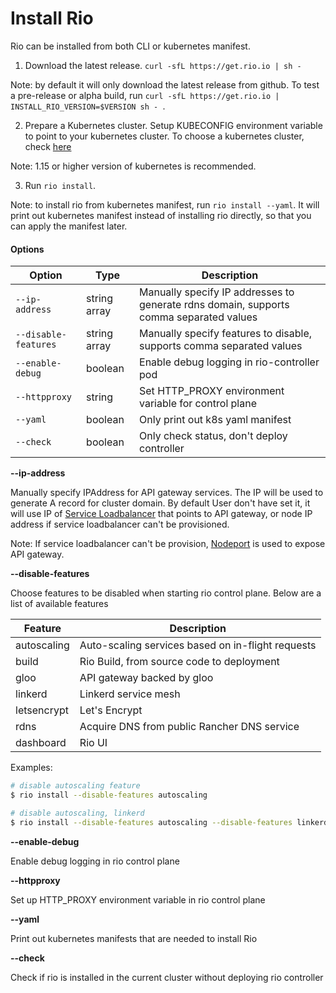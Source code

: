 # Install Rio

Rio can be installed from both CLI or kubernetes manifest.

1. Download the latest release. `curl -sfL https://get.rio.io | sh - `

Note: by default it will only download the latest release from github. To test a pre-release or alpha build, run `curl -sfL https://get.rio.io | INSTALL_RIO_VERSION=$VERSION sh - `.

2. Prepare a Kubernetes cluster. Setup KUBECONFIG environment variable to point to your kubernetes cluster. To choose a kubernetes cluster, check [here](https://kubernetes.io/docs/setup/) 

Note: 1.15 or higher version of kubernetes is recommended.

3.  Run `rio install`.

Note: to install rio from kubernetes manifest, run `rio install --yaml`. It will print out kubernetes manifest instead of 
installing rio directly, so that you can apply the manifest later.

#### Options

| Option | Type | Description |
|------|----| -------------|
| `--ip-address` | string array | Manually specify IP addresses to generate rdns domain, supports comma separated values | 
| `--disable-features` | string array | Manually specify features to disable, supports comma separated values |
| `--enable-debug` | boolean | Enable debug logging in rio-controller pod |
| `--httpproxy` | string | Set HTTP_PROXY environment variable for control plane |
| `--yaml` | boolean | Only print out k8s yaml manifest |
| `--check` | boolean | Only check status, don't deploy controller |

**--ip-address**

Manually specify IPAddress for API gateway services. The IP will be used to generate A record for cluster domain. By default User don't
have set it, it will use IP of [Service Loadbalancer](https://kubernetes.io/docs/tasks/access-application-cluster/create-external-load-balancer/) that points to API gateway, or node IP address if service loadbalancer can't be provisioned. 

Note: If service loadbalancer can't be provision, [Nodeport](https://kubernetes.io/docs/concepts/services-networking/service/#nodeport) is used to expose API gateway.

**--disable-features**

Choose features to be disabled when starting rio control plane. Below are a list of available features

| Feature | Description |
|----------|----------------|
| autoscaling | Auto-scaling services based on in-flight requests
| build | Rio Build, from source code to deployment
| gloo | API gateway backed by gloo
| linkerd | Linkerd service mesh
| letsencrypt | Let's Encrypt
| rdns | Acquire DNS from public Rancher DNS service
| dashboard | Rio UI

Examples:

```bash
# disable autoscaling feature
$ rio install --disable-features autoscaling

# disable autoscaling, linkerd 
$ rio install --disable-features autoscaling --disable-features linkerd
```

**--enable-debug**

Enable debug logging in rio control plane

**--httpproxy**

Set up HTTP_PROXY environment variable in rio control plane

**--yaml**

Print out kubernetes manifests that are needed to install Rio

**--check**

Check if rio is installed in the current cluster without deploying rio controller

